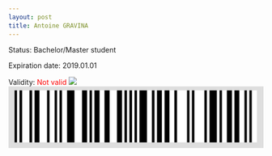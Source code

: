 ```yaml
---
layout: post
title: Antoine GRAVINA
---
```


Status: Bachelor/Master student

Expiration date: 2019.01.01

Validity: <font color="red"> Not valid</font> 
![](/members/img/Antoine_GRAVINA.png)
![](/members/img/bar.png)
